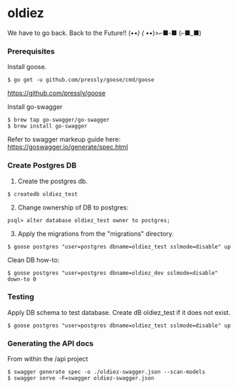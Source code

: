 # oldiez
We have to go back. Back to the Future!!
(•_•)
( •_•)>⌐■-■
(⌐■_■)

### Prerequisites
Install goose. 
```
$ go get -u github.com/pressly/goose/cmd/goose
```
https://github.com/pressly/goose

Install go-swagger
```
$ brew tap go-swagger/go-swagger
$ brew install go-swagger
```
Refer to swagger markeup guide here: https://goswagger.io/generate/spec.html

### Create Postgres DB
1. Create the postgres db.
```
$ createdb oldiez_test
```
2. Change ownership of DB to postgres:
```
psql> alter database oldiez_test owner to postgres;
```
3. Apply the migrations from the "migrations" directory.
```
$ goose postgres "user=postgres dbname=oldiez_test sslmode=disable" up
```

Clean DB how-to:
```
$ goose postgres "user=postgres dbname=oldiez_dev sslmode=disable" down-to 0 
```

### Testing 
Apply DB schema to test database. Create dB oldiez_test if it does not exist. 

```
$ goose postgres "user=postgres dbname=oldiez_test sslmode=disable" up
```


### Generating the API docs
From within the /api project 
```
$ swagger generate spec -o ./oldiez-swagger.json --scan-models
$ swagger serve -F=swagger oldiez-swagger.json
```